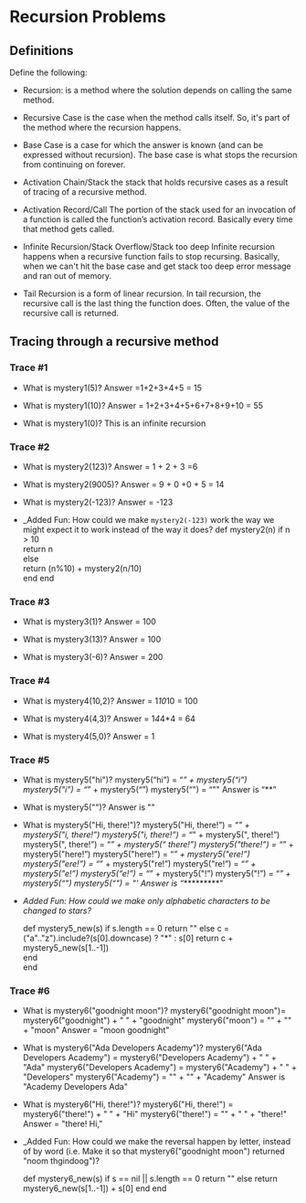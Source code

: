 # Recursion Problems

## Definitions
Define the following:

- Recursion:
  is a method where the solution depends on calling the same method.

- Recursive Case
  is the case when the method calls itself. So, it's part of the method where the recursion happens.

- Base Case
  is a case for which the answer is known (and can be expressed without recursion). The base case is what stops the recursion from continuing on forever.


- Activation Chain/Stack
  the stack that holds recursive cases as a result of tracing of a recursive method.   


- Activation Record/Call
  The portion of the stack used for an invocation of a function is called the function’s activation record. Basically every time that method gets called.

- Infinite Recursion/Stack Overflow/Stack too deep
  Infinite recursion happens when a recursive function fails to stop recursing. Basically, when we can't hit the base case and get stack too deep error message and ran out of memory.

- Tail Recursion
  is a form of linear recursion. In tail recursion, the recursive call is the last thing the function does. Often, the value of the recursive call is returned.

## Tracing through a recursive method

### Trace #1
- What is mystery1(5)?
  Answer =1+2+3+4+5 = 15

- What is mystery1(10)?
  Answer = 1+2+3+4+5+6+7+8+9+10 = 55

- What is mystery1(0)?
  This is an infinite recursion

### Trace #2
- What is mystery2(123)?
  Answer = 1 + 2 + 3 =6

- What is mystery2(9005)?
  Answer = 9 + 0 +0 + 5 = 14

- What is mystery2(-123)?
  Answer = -123

- _Added Fun: How could we make `mystery2(-123)` work the way we might expect it to work instead of the way it does?
  def mystery2(n)
    if n > 10     
      return n   
    else     
      return (n%10) + mystery2(n/10)   
    end
  end  

### Trace #3
- What is mystery3(1)?
  Answer = 100

- What is mystery3(13)?
  Answer = 100

- What is mystery3(-6)?
  Answer = 200



### Trace #4
- What is mystery4(10,2)?
 Answer = 1*10*10 = 100

- What is mystery4(4,3)?
  Answer = 1*4*4*4 = 64

- What is mystery4(5,0)?
  Answer = 1


### Trace #5
- What is mystery5("hi")?
  mystery5(“hi”) = “*” + mystery5(“i”)
  mystery5("i”) = “*” + mystery5(“”)
  mystery5(“") = “""
  Answer is “**”

- What is mystery5("")?
  Answer is ""

- What is mystery5("Hi, there!")?
mystery5("Hi, there!”) = “*” + mystery5("i, there!”)
mystery5("i, there!”) = “*” + mystery5(", there!”)
mystery5(", there!”) = “*” + mystery5(“ there!”)
mystery5("there!”) = “*” + mystery5("here!”)
mystery5("here!”)  = “*” + mystery5("ere!”)
mystery5("ere!”) = “*” + mystery5("re!”)
mystery5("re!”) = “*” + mystery5("e!”)
mystery5(“e!”) = “*” + mystery5("!”)
mystery5("!”) = “*” + mystery5(“")
mystery5(“") = "'
 Answer is “**********"

- _Added Fun: How could we make only alphabetic characters to be changed to stars?_

  def mystery5_new(s)
  if s.length == 0
    return ""
  else
    c = ("a".."z").include?(s[0].downcase) ? "*" : s[0]
    return c + mystery5_new(s[1..-1])  
  end  
  end

### Trace #6
- What is mystery6("goodnight moon")?
  mystery6("goodnight moon")= mystery6("goodnight") + " " + "goodnight"
  mystery6("moon") = "" + "" + "moon"
  Answer = "moon goodnight"

- What is mystery6("Ada Developers Academy")?
 mystery6("Ada Developers Academy") = mystery6("Developers Academy") + " " + "Ada"
 mystery6("Developers Academy") = mystery6("Academy") + " " + "Developers"
 mystery6("Academy") = "" + "" + "Academy"
 Answer is "Academy Developers Ada"

- What is mystery6("Hi, there!")?
  mystery6("Hi, there!") =   mystery6("there!") + " " + "Hi"
  mystery6("there!") = "" + " " + "there!"
  Answer = "there! Hi,"

- _Added Fun: How could we make the reversal happen by letter, instead of by word (i.e. Make it so that mystery6("goodnight moon") returned "noom thgindoog")?

  def mystery6_new(s)
    if s == nil || s.length == 0
      return ""
    else
      return mystery6_new(s[1..-1]) + s[0]
    end
  end
